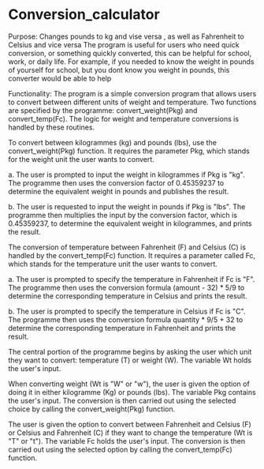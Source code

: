 # Conversion_calculator
Purpose: 
Changes pounds to kg and vise versa , as well as Fahrenheit to Celsius and vice versa 
The program is useful for users who need quick conversion, or something quickly converted, this can be helpful for school, work, or daily life. For example, if you needed to know the weight in pounds of yourself for school, but you dont know you weight in pounds, this converter would be able to help 


Functionality: 
The program is a simple conversion program that allows users to convert between different units of weight and temperature. 
Two functions are specified by the programme: convert_weight(Pkg) and convert_temp(Fc). The logic for weight and temperature conversions is handled by these routines.

To convert between kilogrammes (kg) and pounds (lbs), use the convert_weight(Pkg) function. It requires the parameter Pkg, which stands for the weight unit the user wants to convert.

a. The user is prompted to input the weight in kilogrammes if Pkg is "kg". The programme then uses the conversion factor of 0.45359237 to determine the equivalent weight in pounds and publishes the result.

b. The user is requested to input the weight in pounds if Pkg is "lbs". The programme then multiplies the input by the conversion factor, which is 0.45359237, to determine the equivalent weight in kilogrammes, and prints the result.


The conversion of temperature between Fahrenheit (F) and Celsius (C) is handled by the convert_temp(Fc) function. It requires a parameter called Fc, which stands for the temperature unit the user wants to convert.

a. The user is prompted to specify the temperature in Fahrenheit if Fc is "F". The programme then uses the conversion formula (amount - 32) * 5/9 to determine the corresponding temperature in Celsius and prints the result.

b. The user is prompted to specify the temperature in Celsius if Fc is "C". The programme then uses the conversion formula quantity * 9/5 + 32 to determine the corresponding temperature in Fahrenheit and prints the result.

The central portion of the programme begins by asking the user which unit they want to convert: temperature (T) or weight (W). The variable Wt holds the user's input.

When converting weight (Wt is "W" or "w"), the user is given the option of doing it in either kilogramme (Kg) or pounds (lbs). The variable Pkg contains the user's input. The conversion is then carried out using the selected choice by calling the convert_weight(Pkg) function.

The user is given the option to convert between Fahrenheit and Celsius (F) or Celsius and Fahrenheit (C) if they want to change the temperature (Wt is "T" or "t"). The variable Fc holds the user's input. The conversion is then carried out using the selected option by calling the convert_temp(Fc) function.




